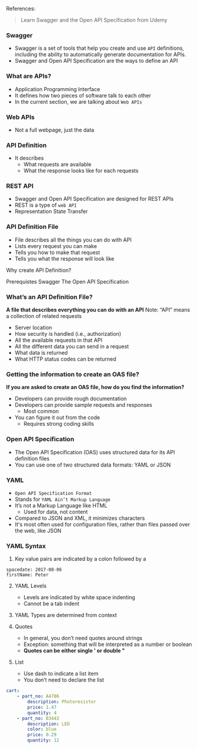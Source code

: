 References:
> Learn Swagger and the Open API Specification from Udemy

### Swagger 
- Swagger is a set of tools that help you create  and use `API` definitions, including the ability to automatically generate documentation for APIs.
- Swagger and Open API Specification are the ways to define an API

### What are APIs?
- Application Programming Interface
- It defines how two pieces of software talk to each other
- In the current section, we are talking about `Web APIs`

### Web APIs
- Not a full webpage, just the data

### API Definition
- It describes
	- What requests are available
	- What the response looks like for each requests

### REST API
- Swagger and Open API Specification are designed for REST APIs
- REST is a type of `web API`
- Representation State Transfer

### API Definition File
- File describes all the things you can do with API
- Lists every request you can make
- Tells you how to make that request
- Tells you what the response will look like



Why create API Definition?
> 
Prerequistes
Swagger
The Open API Specification


### What’s an API Definition File?
**A file that describes everything you can do with an API**
Note: “API” means a collection of related requests
- Server location
- How security is handled (i.e., authorization) 
- All the available requests in that API
- All the different data you can send in a request
- What data is returned
- What HTTP status codes can be returned

### Getting the information to create an OAS file?
**If you are asked to create an OAS file, how do you find the information?**
- Developers can provide rough documentation
- Developers can provide sample requests and responses
	- Most common
- You can figure it out from the code
	- Requires strong coding skills


### Open API Specification
- The Open API Specification (OAS) uses structured data for its API definition files
- You can use one of two structured data formats: YAML or JSON

### YAML
- `Open API Specification Format`
- Stands for `YAML Ain’t Markup Language`
- It’s not a Markup Language like HTML
	- Used for data, not content
- Compared to JSON and XML, it minimizes characters
- It's most often used for configuration files, rather than files passed over the web, like JSON

### YAML Syntax
1. Key value pairs are indicated by a colon followed by a 
```
spacedate: 2017-08-06
firstName: Peter
```

2. YAML Levels
	- Levels are indicated by white space indenting
	- Cannot be a tab indent

3. YAML Types are determined from context
4. Quotes
	- In general, you don’t need quotes around strings
	- Exception:  something that will be interpreted as a number or boolean
	- **Quotes can be either single ' or double "**

5. List
	- Use dash to indicate a list item
	- You don’t need to declare the list
```yaml
cart:  
	- part_no: A4786     
		description: Photoresistor    
		price: 1.47     
		quantity: 4  
	- part_no: B3443    
		description: LED    
		color: blue    
		price: 0.29     
		quantity: 12
```